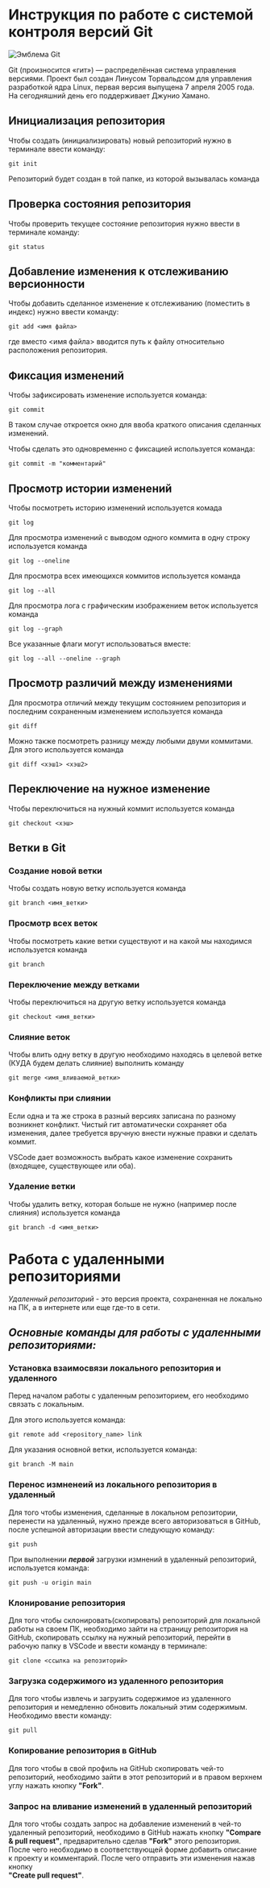 # **Инструкция по работе с системой контроля версий Git**

![Эмблема Git](git.jpg)

Git (произносится «гит») — распределённая система управления версиями. Проект был создан Линусом Торвальдсом для управления разработкой ядра Linux, первая версия выпущена 7 апреля 2005 года. На сегодняшний день его поддерживает Джунио Хамано.

## Инициализация репозитория

Чтобы создать (инициализировать) новый репозиторий нужно в терминале ввести команду:

    git init

Репозиторий будет создан в той папке, из которой вызывалась команда

## Проверка состояния репозитория

Чтобы проверить текущее состояние репозитория нужно ввести в терминале команду:

    git status

## Добавление изменения к отслеживанию версионности

Чтобы добавить сделанное изменение к отслеживанию (поместить в индекс) нужно ввести команду:

    git add <имя файла>

где вместо <имя файла> вводится путь к файлу относительно расположения репозитория.

## Фиксация изменений

Чтобы зафиксировать изменение используется команда:

    git commit

В таком случае откроется окно для ввоба краткого описания сделанных изменений.

Чтобы сделать это одновременно с фиксацией используется команда:

    git commit -m "комментарий"

## Просмотр истории изменений

Чтобы посмотреть историю изменений используется комада

    git log

Для просмотра изменений с выводом одного коммита в одну строку используется команда

    git log --oneline

Для просмотра всех имеющихся коммитов используется команда

    git log --all

Для просмотра лога с графическим изображением веток используется команда

    git log --graph

Все указанные флаги могут использоваться вместе:

    git log --all --oneline --graph

## Просмотр различий между изменениями

Для просмотра отличий между текущим состоянием репозитория и последним сохраненным изменением используется команда

    git diff

Можно также посмотреть разницу между любыми двуми коммитами. Для этого используется команда

    git diff <хэш1> <хэш2>

## Переключение на нужное изменение

Чтобы переключиться на нужный коммит используется команда

    git checkout <хэш>

## Ветки в Git

### Создание новой ветки

Чтобы создать новую ветку используется команда

    git branch <имя_ветки>

### Просмотр всех веток

Чтобы посмотреть какие ветки существуют и на какой мы находимся используется команда

    git branch

### Переключение между ветками

Чтобы переключиться на другую ветку используется команда

    git checkout <имя_ветки>

### Слияние веток

Чтобы влить одну ветку в другую необходимо находясь в целевой ветке (КУДА будем делать слияние) выполнить команду

    git merge <имя_вливаемой_ветки>

### Конфликты при слиянии

Если одна и та же строка в разный версиях записана по разному возникнет конфликт.
Чистый гит автоматически сохраняет оба изменения, далее требуется вручную внести нужные правки и сделать коммит.

VSСode дает возможность выбрать какое изменение сохранить (входящее, существующее или оба).

### Удаление ветки

Чтобы удалить ветку, которая больше не нужно (например после слияния) используется команда

    git branch -d <имя_ветки>

# Работа с удаленными репозиториями

*Удаленный репозиторий* - это версия проекта, сохраненная не локально на ПК, а в интернете или еще где-то в сети.

## _**Основные команды для работы с удаленными репозиториями:**_

### **Установка взаимосвязи локального репозитория и удаленного**

Перед началом работы с удаленным репозиторием, его необходимо связать с локальным.  

Для этого используется команда:

    git remote add <repository_name> link

Для указания основной ветки, используется команда:

    git branch -M main

### **Перенос измненеий из локального репозитория в удаленный**

Для того чтобы изменения, сделанные в локальном репозитории, перенести на удаленный, нужно прежде всего авторизоваться в GitHub, после успешной авторизации ввести следующую команду:

    git push 

При выполнении _**первой**_ загрузки измнений в удаленный репозиторий, используется команда:

    git push -u origin main

### **Клонирование репозитория** 

Для того чтобы склонировать(скопировать) репозиторий для локальной работы на своем ПК, необходимо зайти на страницу репозитория на GitHub, скопировать ссылку на нужный репозиторий,
перейти в рабочую папку в VSCode и ввести команду в терминале:

    git clone <ссылка на репозиторий>

### **Загрузка содержимого из удаленного репозитория**

Для того чтобы извлечь и загрузить содержимое из удаленного репозитория и немедленно обновить локальный этим содержимым.  
Необходимо ввести команду:

    git pull


### **Копирование репозитория в GitHub**

Для того чтобы в свой профиль на GitHub скопировать чей-то репозиторий, необходимо зайти в этот репозиторий и в правом верхнем углу нажать кнопку **"Fork"**.

### **Запрос на вливание изменений в удаленный репозиторий**

Для того чтобы создать запрос на добавление изменений в чей-то удаленный репозиторий, необходимо в GitHub нажать кнопку **"Compare & pull request"**, предварительно сделав **"Fork"** этого репозитория. После чего необходимо в соответствующей форме добавить описание к проекту и комментарий. 
После чего отправить эти изменения нажав кнопку  
 **"Create pull request"**.
